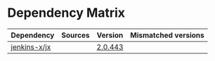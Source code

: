 # Dependency Matrix

Dependency | Sources | Version | Mismatched versions
---------- | ------- | ------- | -------------------
[jenkins-x/jx](https://github.com/jenkins-x/jx.git) |  | [2.0.443](https://github.com/jenkins-x/jx/releases/tag/v2.0.443) | 
